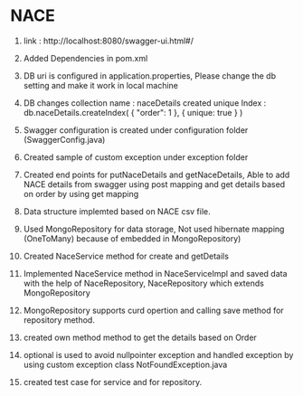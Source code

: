 # NACE
1. link : http://localhost:8080/swagger-ui.html#/
2. Added Dependencies in pom.xml
3. DB uri is configured in application.properties, Please change the db setting and make it work in local machine
4. DB changes 
collection name : naceDetails
created unique Index : db.naceDetails.createIndex( { "order": 1 }, { unique: true } )

5. Swagger configuration is created under configuration folder (SwaggerConfig.java)
6. Created sample of custom exception under exception folder
7. Created end points for putNaceDetails and getNaceDetails, Able to add NACE details from swagger using post mapping and get details based on order by using get mapping
8. Data structure implemted based on NACE csv file.
9. Used MongoRepository for data storage, Not used hibernate mapping (OneToMany) because of embedded in MongoRepository)
10. Created NaceService method for create and getDetails 
11. Implemented NaceService method in NaceServiceImpl and saved data with the help of NaceRepository, NaceRepository which extends MongoRepository
12. MongoRepository supports curd opertion and calling save method for repository method.
13. created own method method to get the details based on Order
14. optional is used to avoid nullpointer exception and handled exception by using custom exception class NotFoundException.java
15. created test case for service and for repository.
